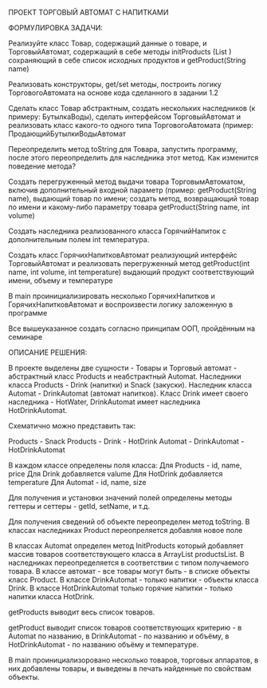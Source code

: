 ПРОЕКТ ТОРГОВЫЙ АВТОМАТ С НАПИТКАМИ

ФОРМУЛИРОВКА ЗАДАЧИ:

Реализуйте класс Товар, содержащий данные о товаре, и ТорговыйАвтомат, содержащий в себе методы initProducts (List <Product>) сохраняющий в себе список исходных продуктов и getProduct(String name)

Реализовать конструкторы, get/set методы, построить логику ТорговогоАвтомата на основе кода сделанного в задании 1.2

Сделать класс Товар абстрактным, создать нескольких наследников (к примеру: БутылкаВоды), сделать интерфейсом ТорговыйАвтомат и реализовать класс какого-то одного типа ТорговогоАвтомата (пример: ПродающийБутылкиВодыАвтомат

Переопределить метод toString для Товара, запустить программу, после этого переопределить для наследника этот метод. Как изменится поведение метода?

Создать перегруженный метод выдачи товара ТорговымАвтоматом, включив дополнительный входной параметр (пример: getProduct(String name), выдающий товар по имени; создать метод, возвращающий товар по имени и какому-либо параметру товара getProduct(String name, int volume)

Создать наследника реализованного класса ГорячийНапиток с дополнительным полем int температура.

Создать класс ГорячихНапитковАвтомат реализующий интерфейс ТорговыйАвтомат и реализовать перегруженный метод getProduct(int name, int volume, int temperature) выдающий продукт соответствующий имени, объему и температуре

В main проинициализировать несколько ГорячихНапитков и ГорячихНапитковАвтомат и воспроизвести логику заложенную в программе

Все вышеуказанное создать согласно принципам ООП, пройдённым на семинаре

ОПИСАНИЕ РЕШЕНИЯ:

В проекте выделены две сущности - Товары и Торговый автомат - абстрактный класс Products и неабстрактный Automat. Наследники класса Products - Drink (напитки) и Snack (закуски). Наследник класса Automat - DrinkAutomat (автомат напитков). Класс Drink имеет своего наследника - HotWater, DrinkAutomat имеет наследника HotDrinkAutomat. 

Схематично можно представить так:

Products - Snack
Products - Drink - HotDrink
Automat - DrinkAutomat - HotDrinkAutomat
        
В каждом классе определены поля класса:
Для Products - id, name, price
Для Drink добавляется valume
Для HotDrink добавляется temperature
Для Automat - id, name, size

Для получения и установки значений полей определены методы геттеры и сеттеры - getId, setName, и т.д.

Для получения сведений об объекте переопределен метод toString. В классах наследниках Product переопреляется добавляя новое поле

В классах Automat определен метод InitProducts который добавляет массив товаров соответствующего класса в ArrayList productsList. В наследниках переопределяется в соответствии с типом получаемого товара. В классе автомат - все товары могут быть - в списке объекты класс Product. В классе DrinkAutomat - только напитки - объекты класса Drink. В классе HotDrinkAutomat только горячие напитки - только напитки класса HotDrink.

getProducts выводит весь список товаров. 

getProduct выводит список товаров соответствующих критерию - в Automat по названию, в DrinkAutomat - по названию и объёму, в HotDrinkAutomat - по названию объёму и температуре.

В main проинициализоровано несколько товаров, торговых аппаратов, в них добавлены товары, и выведены в печать найденные по свойствам объекты.

